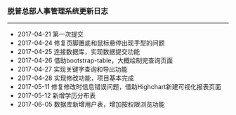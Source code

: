 ### 脱普总部人事管理系统更新日志
----
* 2017-04-21 第一次提交
* 2017-04-24 修复页脚置底和鼠标悬停出现手型的问题
* 2017-04-25 连接数据库，实现数据提交功能
* 2017-04-26 借助bootstrap-table，大概绘制完查询页面
* 2017-04-27 实现关键字查询和导出功能
* 2017-04-28 实现修改功能，项目基本完成
* 2017-05-11 修复修改时信息错误问题，借助Highchart新建可视化报表页面
* 2017-05-12 新增学历分布表 
* 2017-06-05 数据库新增用户表，增加按权限浏览功能